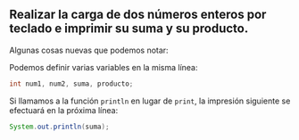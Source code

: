 ## Realizar la carga de dos números enteros por teclado e imprimir su suma y su producto.

Algunas cosas nuevas que podemos notar:

Podemos definir varias variables en la misma línea:
```Java
int num1, num2, suma, producto;
```

Si llamamos a la función `println` en lugar de `print`, la impresión siguiente se efectuará en la próxima línea:

```Java
System.out.println(suma);
```